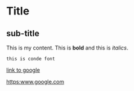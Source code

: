 # Title

## sub-title

This is my content. This is **bold** and this is *italics*.

`this is conde font`

[link to google](https:www.google.com)

<https:www.google.com>
